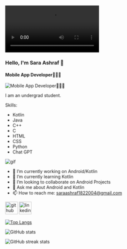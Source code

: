<video src="WhatsApp Video 2024-06-26 at 19.17.59_a968da2f.mp4"></video>
### Hello, I'm Sara Ashraf 🤍
#### Mobile App Developer👩🏻‍💻
![Mobile App Developer👩🏻‍💻](https://img.freepik.com/free-vector/cute-girl-working-laptop-with-coffee-cup-illustration_138676-2398.jpg?size=338&ext=jpg&ga=GA1.1.1141335507.1719273600&semt=ais_user)

I am an undergrad student.

Skills:
* Kotlin
* Java
* C++
* C
* HTML
* CSS
* Python
* Chat GPT 

<img src="https://encrypted-tbn0.gstatic.com/images?q=tbn:ANd9GcT106U6e6eCK-gsUl6hMSgWrxbYS6H2R4HGrA&usqp=CAU"  alt = "gif" />

- 🔭 I’m currently working on Android/Kotlin 
- 🌱 I’m currently learning Kotlin  
- 👯 I’m looking to collaborate on Android Projects 
- 💬 Ask me about Android and Kotlin 
- 📫 How to reach me: saraashraf1822004@gmail.com 


[<img src='https://cdn.jsdelivr.net/npm/simple-icons@3.0.1/icons/github.svg' alt='github' height='40'>](https://github.com/saraashraf11)  [<img src='https://cdn.jsdelivr.net/npm/simple-icons@3.0.1/icons/linkedin.svg' alt='linkedin' height='40'>](https://www.linkedin.com/in/sara-ashraf-8b7865257?utm_source=share&utm_campaign=share_via&utm_content=profile&utm_medium=android_app/)  


[![Top Langs](https://github-readme-stats.vercel.app/api/top-langs/?username=saraashraf11)](https://github.com/anuraghazra/github-readme-stats)

![GitHub stats](https://github-readme-stats.vercel.app/api?username=saraashraf11&show_icons=true)  

![GitHub streak stats](https://streak-stats.demolab.com/?user=saraashraf11)  

